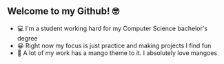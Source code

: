 ## Welcome to my Github! 🤓
-	💻 I'm a student working hard for my Computer Science bachelor's degree
-	😀 Right now my focus is just practice and making projects I find fun
-	🥭 A lot of my work has a mango theme to it. I absolutely love mangoes
